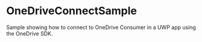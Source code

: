 # OneDriveConnectSample
Sample showing how to connect to OneDrive Consumer in a UWP app using the OneDrive SDK.